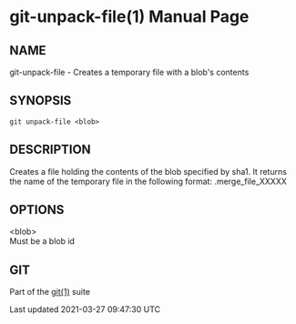 # git-unpack-file(1) Manual Page

## NAME

git-unpack-file - Creates a temporary file with a blob's contents

## SYNOPSIS

    git unpack-file <blob>

## DESCRIPTION

Creates a file holding the contents of the blob specified by sha1. It returns the name of the temporary file in the following format: .merge_file_XXXXX

## OPTIONS

&lt;blob&gt;  
Must be a blob id

## GIT

Part of the [git(1)](git.html) suite

Last updated 2021-03-27 09:47:30 UTC
